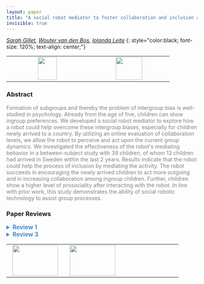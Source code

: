 ```yaml
---
layout: paper
title: "A social robot mediator to foster collaboration and inclusion among children"
invisible: true
---
```

*[Sarah Gillet](https://www.kth.se/profile/sgillet), [Wouter van den Bos](http://bits-of-information.org/DDN/), [Iolanda Leite](https://iolandaleite.com/)*
{: style="color:black; font-size: 120%; text-align: center;"}

<table width="20%"> <tr>
<td style="width: 20%; text-align: center;"><a href="http://www.roboticsproceedings.org/rss16/p103.pdf"><img src="{{ site.baseurl }}/images/paper_link.png"
width = "50"  height = "60"/> </a> </td>

<td style="width: 20%; text-align: center;"><a href="nan"><img src="{{ site.baseurl }}/images/pheedloop_link.png"
width = "70"  height = "60"/> </a> </td>

</tr></table>

### Abstract
<html><p style="color:gray; font-size: 100%; text-align: justified;">
Formation of subgroups and thereby the problem of intergroup bias is well-studied in psychology. Already from the age of five, children can show ingroup preferences. We developed a social robot mediator to explore how a robot could help overcome these intergroup biases, especially for children newly arrived to a country. By utilizing an online evaluation of collaboration levels, we allow the robot to perceive and act upon the current group dynamics. We investigated the effectiveness of the robot's mediating behavior in a between-subject study with 39 children, of whom 13 children had arrived in Sweden within the last 2 years. Results indicate that the robot could help the process of inclusion by mediating the activity. The robot succeeds in encouraging the newly arrived children to act more outgoing and in increasing collaboration among ingroup children. Further, children show a higher level of prosociality after interacting with the robot. In line with prior work, this study demonstrates the ability of social robotic technology to assist group processes. 
</p></html>

### Paper Reviews
<details><summary style="font-size:110%; color:#438BCA; cursor: pointer;"><b> Review 1</b></summary>
<p style="color:gray; font-size: 100%; text-align: justified; white-space: pre-line">
There is a lot to like about this research and this paper submission. The authors tackle an important problem of out-group social behavior, and they do so with an autonomous system. They also work with children, a user population that is difficult to recruit and study.  All of this is commendable. Furthermore, the paper is very well written and easy to follow. The descriptions are for the most part complete and precise. Overall I really liked this work. 

I want to point out in particular the great Introduction. It provides a good motivation and succinctly conveys the most related work and how it motivated this research. 

There are a few shortcomings that make this paper somewhat incomplete. The main ones are:

1) The authors to not position their work with respect to a specific gap related work. It is not clear what is missing in the state of the art and thus what the unique contribution of this work is. 

2) As a result, the music-based puzzle seems somewhat out of the blue and it is not motivated well. There is some hint in Section   III ("We aimed for creating a task..."), but a better description of why this is a good test case for the issues studied is necessary.

3) Most importantly, perhaps, is that it is never quite clear what the game is that the children play with the robot. What is the puzzle they are solving? What is considered a solution. Without this information it is hard to evaluate the validity of the rest of the findings. What would cause a child to choose one action over another is completely opaque in this description. 

4) The hypotheses should be presented more clearly and motivated. The word "more" is not clear - more compared to what? Also, an explanation of where the hypotheses come from is missing. 

5) Why did the authors need an additional measure beyond the in-game logs? Why is the dictator game important? Couldn't authors find the pro-social behaviors within the game? 

6) Finally, I found most of the effects quite small and some going in the counter-hypothesized direction. In that light, the authors' discussion as if the hypotheses were confirmed seems overreaching. Perhaps a more focused experiment on just the out-group socialization with a baseline of in-group behavior would have been a clearer thing to evaluate. 

Some smaller issues include: 

1) The radar graphs are not a very clear way to show the effects, as they mix the geometric metaphor with the scale. It took me a long time to parse what to read in these graphs. 

2) The description of the autonomy in overly algorithmic and mathematical terms deducts from the readability of the paper. The same behaviors could have been described more concisely and more clearly in prose. 

Overall, this is very interesting research, which clearly took great effort and is in the right direction, but it requires some more clarity to be useful as a published paper. 
</p> </details>

<details><summary style="font-size:110%; color:#438BCA; cursor: pointer;"><b> Review 3</b></summary>
<p style="color:gray; font-size: 100%; text-align: justified; white-space: pre-line">
This paper introduces an integrated robotic game and setup. It is a mark of distinction that the experimenters were able to run a user study with actual children from their target population (those in Sweden <2 years). Generally, the research is motivated and presented well well. The authors present a solid and up-to-date overview of recent HRI work on robots promoting/influencing group dynamics. The system description and task are presented clearly. The interaction apparatus strikes me as a good example of interactive group child-robot system design: the game is creative, interesting, appears to be engaging, and is accompanied by a clear algorithmic description of robot behavior.

It is somewhat odd to present 3 clearly stated hypotheses for the experiment, and then either not conduct or not present results of statistical tests, which are generally considered the appropriate scientific way to determine whether the experimental hypotheses are supported by the data. I understand that recruiting sufficient participants (particularly when working with a unique target population, which, as noted earlier, is a strength of this work), but in this case, perhaps the standard approach of listing and evaluating hypotheses framed in the form of H1, H2, and H3 is not the right course. 

That is to say, rather than couching inconclusive results in vague statements that lack mathematical support (e.g., "results show a trend towards the robot being able to achieve a more equal participation during its presence in the first game round", among others), the authors might consider accepting that the data as they are presented do not really answer such questions with much clarity or certainty. 

Instead, I recommend the authors focus on the many other valuable aspects of the work. What can HRI researchers, in particular those working with groups of children, learn from this work? The design of the interaction and game seems like a good starting point: what was the process like for developing this system and interaction? The game appears to be successful in engaging groups of children for at least a short while, what changes could be made in future work to encourage more clear demonstrations of in-/out-group co-operation? I am quite certain there are valuable reflections for researchers that can be shared as part of this work; given the small sample size of the experiment, I do not think that the currently presented behavioral hypotheses and measures are the most relevant or interesting parts of this project.

Questions:
How much the system relies on Wizard-of-Oz is unclear, yet important to the overall assessment of the system: how often did the Wizard have to intervene?

Minor Points:
Abstract: "Results indicate the robot accomplishes to address the inclusive aspect of the group..." awkward wording

Introduction: "Today's society is increasingly polarized with growing impressions of 'us' vs 'them'....". Such a claim deserves a citation.


</p> </details>

<table width="100%"><tr><td style="width: 30%; text-align: center;"><a href="{{ site.baseurl }}/program/papers/102"> <img src="{{ site.baseurl }}/images/previous_icon.png" width = "120"  height = "80"/> </a> </td>

<td style="width: 30%; text-align: center;"><a href="{{ site.baseurl }}/program/papers"> <img src="{{ site.baseurl }}/images/overview_icon.png" width = "120"  height = "80"/> </a> </td> 

<td style="width: 30%; text-align: center;"> </td> 

</tr></table>

